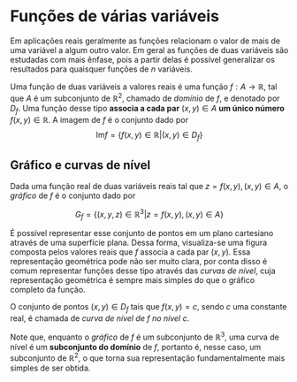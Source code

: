 # Funções de várias variáveis
Em aplicações reais geralmente as funções relacionam o valor de mais de uma variável a algum outro valor. Em geral as funções de duas variáveis são estudadas com mais ênfase, pois a partir delas é possível generalizar os resultados para quaisquer funções de $n$ variáveis.

Uma função de duas variáveis a valores reais é uma função $f: A \to \mathbb{R}$, tal que $A$ é um subconjunto de $\mathbb{R}^2$, chamado de *domínio* de $f$, e denotado por $D_f$. Uma função desse tipo **associa a cada par** $(x,y) \in A$ **um único número** $f (x, y) \in \mathbb{R}$. A imagem de $f$ é o conjunto dado por
$$
\text{Im} f = \{f (x,y) \in \mathbb{R} | (x,y) \in D_f\}
$$

## Gráfico e curvas de nível
Dada uma função real de duas variáveis reais tal que $z = f (x, y), (x, y) \in A$, o *gráfico* de $f$ é o conjunto dado por

$$
G_f = \{(x,y,z) \in \mathbb{R}^3 | z = f (x, y), (x, y) \in A\}
$$

É possível representar esse conjunto de pontos em um plano cartesiano através de uma superfície plana. Dessa forma, visualiza-se uma figura composta pelos valores reais que $f$ associa a cada par $(x,y)$.
Essa representação geométrica pode não ser muito clara, por conta disso é comum representar funções desse tipo através das *curvas de nível*, cuja representação geométrica é sempre mais simples do que o gráfico completo da função.

O conjunto de pontos $(x,y) \in D_f$ tais que $f (x,y) = c$, sendo $c$ uma constante real, é chamada de *curva de nível de* $f$ *no nível* $c$.

Note que, enquanto o *gráfico* de $f$ é um subconjunto de $\mathbb{R}^3$, uma curva de nível é um **subconjunto do domínio** de $f$, portanto é, nesse caso, um subconjunto de $\mathbb{R}^2$, o que torna sua representação fundamentalmente mais simples de ser obtida.
